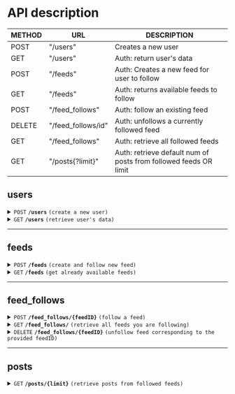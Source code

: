# API description

| METHOD | URL                | DESCRIPTION                                                      |
|------- | ------------------ | ---------------------------------------------------------------- |
| POST   | "/users"           | Creates a new user                                               |
| GET    | "/users"           | Auth: return user's data                                         |
| POST   | "/feeds"           | Auth: Creates a new feed for user to follow                      |
| GET    | "/feeds"           | Auth: returns available feeds to follow                          |
| POST   | "/feed_follows"    | Auth: follow an existing feed                                    |
| DELETE | "/feed_follows/id" | Auth: unfollows a currently followed feed                        |
| GET    | "/feed_follows"    | Auth: retrieve all followed feeds                                |
| GET    | "/posts{?limit}"   | Auth: retrieve default num of posts from followed feeds OR limit |


## users
<details>
 <summary><code>POST</code> <code><b>/users</b></code> <code>(create a new user)</code></summary>

> | name              |  type     | data type      | description                         |
> |-------------------|-----------|----------------|-------------------------------------|
> | `name  `          |  required | string         | desired username                    |


##### Response

- HTTP CODE: `200`

- Content:
```json
{
    "name": "Frodo",
    "apiKey": "bXkgcHJlY2lvdXM-aXRzLW1pbmU-bXkgZGVhciBnYW5kYWxm"
}
```

- HTTP CODE: `400`

- Content:

```json
{
    "error": "invalid username"
}
```

##### example cURL

 ```bash
 curl -X POST http://localhost:8080/v1/users -d '{"name": "Frodo"}'
 ```
</details>

<details>
 <summary><code>GET</code> <code><b>/users</b></code> <code>(retrieve user's data)</code></summary>

##### Parameters:

> | name              |  type     | data type      | description                         |
> |-------------------|-----------|----------------|-------------------------------------|
> | `apiKey`          |  required | string         | apiKey used for authentication      |


##### Response

- HTTP CODE: `200`

- Content:

```json
{
    "name": "Smeagol",
    "apiKey": "bXkgcHJlY2lvdXM-aXRzLW1pbmU-bXkgZGVhciBnYW5kYWxm",
    "followedFeeds": [
        {
            "name": "rings blog",
            "url": "https://www.precious.com"
        },
        {
            "name": "fish blog",
            "url": "https://www.juicy-sweet.com"
        }
    ]
}
```

- HTTP CODE: `404`

- Content:

```json
{
    "error": "no such user"
}
```

##### example cURL

```bash
curl 'http://localhost:8080/v1/users' -H 'Authorization: ApiKey bXkgcHJlY2lvdXM-aXRzLW1pbmU-bXkgZGVhciBnYW5kYWxm'
```
</details>

------------------------------------------------------------------------------------------

## feeds

<details>
 <summary><code>POST</code> <code><b>/feeds</b></code> <code>(create and follow new feed)</code></summary>

##### Parameters

> | name              |  type     | data type      | description           |
> |-------------------|-----------|----------------|-----------------------|
> | `feed name`       |  required | int ($int64)   | Desired name for feed |
> | `feed url `       |  required | int ($int64)   | URL of the feed       |
> | `apiKey`          |  required | string         | apiKey used for authentication      |

```json
{
    "name": "AI blog",
    "url": "https://www.aiblog.com"
}
```

##### Response

- HTTP CODE: `200`

- Content:

```json
{
    "name": "AI blog",
    "url": "https://www.aiblog.com",
    "id":"297d4b48-d12f-45f6-bbe5-c5fc673066f4"
}
```

- HTTP CODE: `400`

- Content:

```json
{
    "error":"invalid url format"
}
```

##### example cURL

```bash
curl -X POST http://localhost:8080/v1/feeds -H "Authorization: ApiKey 6711c5359a5bb4a60bfd37113689bc003e128764d2599a7974fbc77e1580c27c" -d '{"name": "AI blog", "url": "www.aiblog.com/xml"}'

```
</details>

<details>
 <summary><code>GET</code> <code><b>/feeds</b></code> <code>(get already available feeds)</code></summary>

##### Parameters

`None`

##### Response

- HTTP CODE:` 200`

- Content:

```json
[
    {
        "name": "Smashing the stack",
        "url": "https://www.set-rsp.com",
        "id": "e62054ae-a46c-40cc-9c1b-1dac7c37581a"
    },
    {
        "name": "Data brokers",
        "url": "https://www.sell-your-data-today.com",
        "id": "cf444a75-8ac7-41cc-a7a7-7154736dbdde" 
    }
]
```

- HTTP CODE: `404`

- Content:

```json
{
    "error":"no feeds found:
}
```

##### example cURL

```bash
curl http://localhost:8080/v1/feeds
```
</details>

------------------------------------------------------------------------------------------

## feed_follows

<details>
 <summary><code>POST</code> <code><b>/feed_follows/{feedID}</b></code> <code>(follow a feed)</code></summary>

##### Parameters

> | name     |  type     | data type      | description                         |
> |----------|-----------|----------------|-------------------------------------|
> | `uuid`   |  required | string         | id of the desired feed to follow    |
> | `apiKey` |  required | string         | apiKey used for authentication      |

##### Response

- HTTP CODE: `200`

- Content:

```json
{
    "name": "AI blog",
    "url": "https://www.aiblog.com",
    "id": "cf444a75-8ac7-41cc-a7a7-7154736dbdde"
}
```

- HTTP CODE: `404`

- Content:

```json
{
    "error":"cannot follow feed"
}
```

##### example cURL

```bash
curl -X POST http://localhost:8080/v1/feed_follows/b410779d-f9b2-436f-a3ef-7e7c31ccf2f5 -H "Authorization: ApiKey 50352ca57f321f95c016a4782751cb155b1340aa8a97fc59aa9c9d5edd96c3d4"
```
</details>

<details>
 <summary><code>GET</code> <code><b>/feed_follows/</b></code> <code>(retrieve all feeds you are following)</code></summary>

##### Parameters

> | name              |  type     | data type      | description                         |
> |-------------------|-----------|----------------|-------------------------------------|
> | `apiKey`          |  required | string         | apiKey used for authentication      |


##### Response

- HTTP CODE: `200`

- Content:

```json
[
    {
        "name": "AI blog",
        "url": "https://www.ai-blog.com",
        "id": "df484a75-8ac7-41cc-a7a7-7154736dbdde"
    },
    {
        "name": "compression blog",
        "url": "https://www.xzblog.com",
        "id": "cf444a75-8ac7-41cc-a7a7-7154736dbdde"
    }
]
```

##### example cURL
```bash
curl http://localhost:8080/v1/feed_follows/ -H "Authorization: ApiKey 50352ca57f321f95c016a4782751cb155b1340aa8a97fc59aa9c9d5edd96c3d4"
```

</details>

<details>
 <summary><code>DELETE</code> <code><b>/feed_follows/{feedID}</b></code> <code>(unfollow feed corresponding to the provided feedID)</code></summary>

##### Parameters
> | name              |  type     | data type      | description                         |
> |-------------------|-----------|----------------|-------------------------------------|
> | `uuid`            |  required | string         | id of the feed                      |
> | `apiKey`          |  required | string         | apiKey used for authentication      |


##### Response

- HTTP CODE:`200`

- Content:

```json
{
    "unfollowedFeed": "cf444a75-8ac7-41cc-a7a7-7154736dbdde"
}
```

- HTTP CODE: `400`

- Content:

```json
{
    "error":"Cannot parse feed id"
}
```

##### example cURL

```bash
curl -X DELETE http://localhost:8080/v1/feed_follows/b410779d-f9b2-436f-a3ef-7e7c31ccf2f5 -H "Authorization: ApiKey 50352ca57f321f95c016a4782751cb155b1340aa8a97fc59aa9c9d5edd96c3d4"
```
</details>

------------------------------------------------------------------------------------------

## posts

<details>
 <summary><code>GET</code> <code><b>/posts/{limit}</b></code> <code>(retrieve posts from followed feeds)</code></summary>

##### Parameters
> | name              |  type     | data type      | description                         |
> |-------------------|-----------|----------------|-------------------------------------|
> | `limit`           |  optional | int ($int64)   | Number of posts to show             |
> | `apiKey`          |  required | string         | apiKey used for authentication      |


##### Response

- HTTP CODE: `200`

- Content:

```json
[
    {
        "feedName": "xkcd",
        "title": "Sphere Tastiness",
        "url": "https://xkcd.com/2893/"
    },
    {
        "feedName": "ai blog",
        "title": "LLM models are not...",
        "url": "https://ai-blog.com/2892/"
    }
]
```

- HTTP CODE: `400`

- Content:

```json
{
    "error":"Provided limit value not supported"
}
```

##### example cURL

```bash
curl http://localhost:8080/v1/posts -H "Authorization: ApiKey 6711c5359a5bb4a60bfd37113689bc003e128764d2599a7974fbc77e1580c27c"
```

</details>
